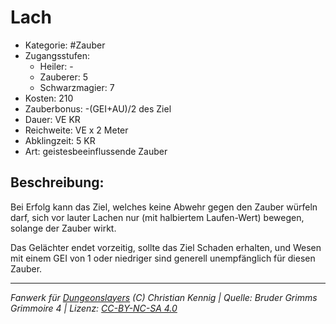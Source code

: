 # Lach

- Kategorie: #Zauber
- Zugangsstufen:
  - Heiler: -
  - Zauberer: 5
  - Schwarzmagier: 7
- Kosten: 210
- Zauberbonus: -(GEI+AU)/2 des Ziel
- Dauer: VE KR
- Reichweite: VE x 2 Meter
- Abklingzeit: 5 KR
- Art: geistesbeeinflussende Zauber

## Beschreibung:

Bei Erfolg kann das Ziel, welches keine Abwehr gegen den Zauber würfeln darf, sich vor lauter Lachen nur (mit halbiertem Laufen-Wert) bewegen, solange der Zauber wirkt.

Das Gelächter endet vorzeitig, sollte das Ziel Schaden erhalten, und Wesen mit einem GEI von 1 oder niedriger sind generell unempfänglich für diesen Zauber.

---

_Fanwerk für [Dungeonslayers](https://www.dungeonslayers.net/) (C) Christian Kennig | Quelle: Bruder Grimms Grimmoire 4 | Lizenz: [CC-BY-NC-SA 4.0](https://creativecommons.org/licenses/by-nc-sa/4.0/deed.de)_
